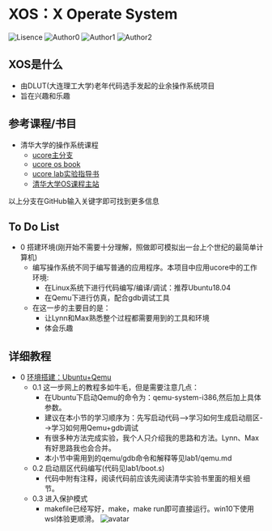 # XOS：X Operate System

![Lisence](https://img.shields.io/badge/License-GPL-green)
![Author0](https://img.shields.io/badge/Author-kimoye-red)
![Author1](https://img.shields.io/badge/Author-Lynn-red)
![Author2](https://img.shields.io/badge/Author-MAX-red)
## XOS是什么
- 由DLUT(大连理工大学)老年代码选手发起的业余操作系统项目
- 旨在兴趣和乐趣
## 参考课程/书目
- 清华大学的操作系统课程
  - [ucore主分支](https://github.com/chyyuu/ucore_os_docs)
  - [ucore os book](https://chyyuu.gitbooks.io/simple_os_book/)
  - [ucore lab实验指导书](https://chyyuu.gitbooks.io/ucore_os_docs/content/)
  - [清华大学OS课程主站](http://os.cs.tsinghua.edu.cn/oscourse/OS2018spring/)

以上分支在GitHub输入关键字即可找到更多信息
## To Do List
- 0 搭建环境(刚开始不需要十分理解，照做即可模拟出一台上个世纪的最简单计算机)
  - 编写操作系统不同于编写普通的应用程序。本项目中应用ucore中的工作环境:
    - 在Linux系统下进行代码编写/编译/调试：推荐Ubuntu18.04
    - 在Qemu下进行仿真，配合gdb调试工具
  - 在这一步的主要目的是：
    - 让Lynn和Max熟悉整个过程都需要用到的工具和环境
    - 体会乐趣
## 详细教程
- 0 [环境搭建：Ubuntu+Qemu](https://github.com/kimoye/XOS/blob/master/lab1/qemu.md)
  - 0.1 这一步网上的教程多如牛毛，但是需要注意几点：
    - 在Ubuntu下启动Qemu的命令为：qemu-system-i386,然后加上具体参数。
    - 建议在本小节的学习顺序为：先写启动代码-->学习如何生成启动扇区-->学习如何用Qemu+gdb调试
    - 有很多种方法完成实验，我个人只介绍我的思路和方法。Lynn、Max有好思路我也会合并。
    - 本小节中需用到的qemu/gdb命令和解释等见lab1/qemu.md
  - 0.2 启动扇区代码编写(代码见lab1/boot.s)
    - 代码中附有注释，阅读代码前应该先阅读清华实验书里面的相关细节。
  - 0.3 进入保护模式
    - makefile已经写好，make，make run即可直接运行。win10下使用wsl体验更顺滑。
    ![avatar](https://github.com/kimoye/XOS/blob/master/lab1/pic/1.png)